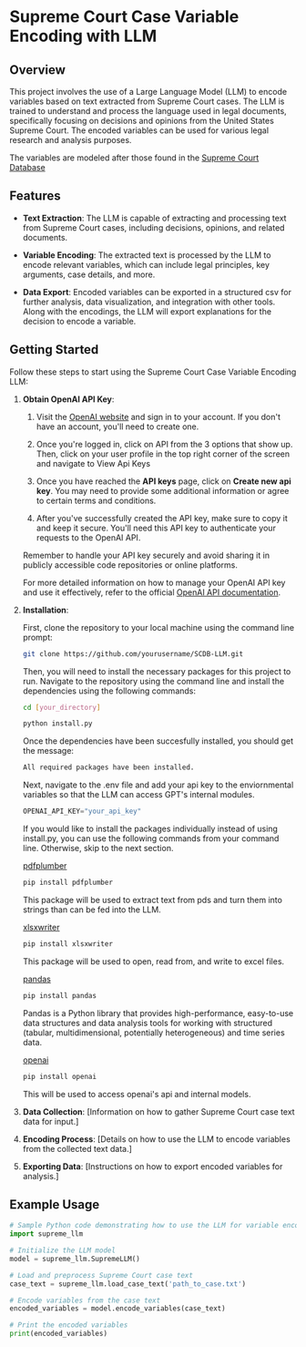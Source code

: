 # Supreme Court Case Variable Encoding with LLM

## Overview

This project involves the use of a Large Language Model (LLM) to encode variables based on text extracted from Supreme Court cases. The LLM is trained to understand and process the language used in legal documents, specifically focusing on decisions and opinions from the United States Supreme Court. The encoded variables can be used for various legal research and analysis purposes.

The variables are modeled after those found in the [Supreme Court Database](http://scdb.wustl.edu/)

## Features

- **Text Extraction**: The LLM is capable of extracting and processing text from Supreme Court cases, including decisions, opinions, and related documents.

- **Variable Encoding**: The extracted text is processed by the LLM to encode relevant variables, which can include legal principles, key arguments, case details, and more.

- **Data Export**: Encoded variables can be exported in a structured csv for further analysis, data visualization, and integration with other tools. Along with the encodings, the LLM will export explanations for the decision to encode a variable.

## Getting Started

Follow these steps to start using the Supreme Court Case Variable Encoding LLM:

1. **Obtain OpenAI API Key**:

    1. Visit the [OpenAI website](https://openai.com/) and sign in to your account. If you don't have an account, you'll need to create one.

    2. Once you're logged in, click on API from the 3 options that show up. Then, click on your user profile in the top right corner of the screen and navigate to View Api Keys

    3. Once you have reached the <strong>API keys</strong> page, click on <strong>Create new api key</strong>. You may need to provide some additional information or agree to certain terms and conditions.

    4. After you've successfully created the API key, make sure to copy it and keep it secure. You'll need this API key to authenticate your requests to the OpenAI API.

    Remember to handle your API key securely and avoid sharing it in publicly accessible code repositories or online platforms.

    For more detailed information on how to manage your OpenAI API key and use it effectively, refer to the official [OpenAI API documentation](https://platform.openai.com/docs/introduction).

2. **Installation**:

    First, clone the repository to your local machine using the command line prompt:

    ```bash
    git clone https://github.com/yourusername/SCDB-LLM.git
    ```

    Then, you will need to install the necessary packages for this project to run. Navigate to the repository using the command line and install the dependencies using the following commands:

    ```bash
    cd [your_directory]
    
    python install.py 
    ```

    Once the dependencies have been succesfully installed, you should get the message:

    ```bash
    All required packages have been installed.
    ```

    Next, navigate to the .env file and add your api key to the enviornmental variables so that the LLM can access GPT's internal modules.

    ```python
    OPENAI_API_KEY="your_api_key"
    ```

    If you would like to install the packages individually instead of using install.py, you can use the following commands from your command line. Otherwise, skip to the next section.

    [pdfplumber](https://pypi.org/project/pdfplumber/)

    ```bash
    pip install pdfplumber
    ```

    This package will be used to extract text from pds and turn them into strings than can be fed into the LLM.

    [xlsxwriter](https://pypi.org/project/pdfplumber/)

    ```bash
    pip install xlsxwriter
    ```

    This package will be used to open, read from, and write to excel files.

    [pandas](https://pandas.pydata.org/)

    ```bash
    pip install pandas
    ```

    Pandas is a Python library that provides high-performance, easy-to-use data structures and data analysis tools for working with structured (tabular, multidimensional, potentially heterogeneous) and time series data.

    [openai](https://github.com/openai/openai-python)

    ```bash
    pip install openai
    ```

    This will be used to access openai's api and internal models.

3. **Data Collection**: [Information on how to gather Supreme Court case text data for input.]

4. **Encoding Process**: [Details on how to use the LLM to encode variables from the collected text data.]

5. **Exporting Data**: [Instructions on how to export encoded variables for analysis.]

## Example Usage

```python
# Sample Python code demonstrating how to use the LLM for variable encoding
import supreme_llm

# Initialize the LLM model
model = supreme_llm.SupremeLLM()

# Load and preprocess Supreme Court case text
case_text = supreme_llm.load_case_text('path_to_case.txt')

# Encode variables from the case text
encoded_variables = model.encode_variables(case_text)

# Print the encoded variables
print(encoded_variables)
